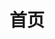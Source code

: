 ---
home: true
icon: home
title: 首页
heroImage: /ns.png
bgImage:
bgImageDark:
#heroFullScreen: true
bgImageStyle:
  background-attachment: fixed
heroText: 万事都要九成八
tagline: 「 遇事不决就看稳字经 」
actions:
#  - text: 快速开始
#    #    icon: lightbulb
#    link: /quick-start/
#    type: primary
  - text: 站长博客
    type: primary
    link: /blog
  - text: 资源导航
    link: /resource-nav/

highlights:
  - header: 《稳字经》
    description: — — 洪荒·佚名 — —<br/><br/>来匆匆，莫管闲，道已固，争前难<br/>遇不平，思自力，遭难事，莫自闭<br/>朋若多，事无躲，友若寡，少横祸<br/>敌莫立，立必危，先下手，需扬灰<br/>寻靠山，傍大腿，莫自持，勿自卑<br/>私之欲，祸之根，且安命，后修身<br/>道在前，稳步行，多张望，祸不停<br/>宝虽好，不强夺，道之真，修正果<br/>入歧路，退则进，遇机缘，谋后得<br/>昔红某，老好人，终遭算，何其惨<br/>有妖师，谋算多，被敲昏，装铁锅<br/>水火神，遇挑拨，天柱倒，命无果<br/>老玄龟，性安乐，不识躲，遭横祸<br/>夸父亡，羿日射，俱成灰，劫后落<br/>旧巫祖，力逆天，慎思寡，徒悲落<br/>昔妖皇，目无人，事狠辣，终无躲<br/>古而今，强者多，至今日，留几何<br/>龙凤族，意不平，强争运，归落寞<br/>后巫妖，分天地，受挑拨，皆败落<br/>至人起，颂礼乐，圣贤助，仙士多<br/>抵我辈，霉运躲，仙路全，富道果<br/>居安乐，思忧祸，事稳健，拒因果<br/>显摆者，必被摁，不论功，唯本分<br/>避天灾，有变化，躲人祸，不留锅<br/>礼前辈，尊往者，敬圣强，聚功德<br/>勤燃香，奋修我，得长生，不可惰<br/>道无尽，心有垠，踏实路，莫空落<br/>思愈乱，难圆满，牵挂者，不可多<br/>今闻道，艰难多，稳字经，伴手侧
    image: /wxgzh-card-white.png
    bgImage:
    bgImageDark:
    bgImageStyle:
      background-repeat: repeat
      background-size: initial
    features:
      - title: 网站主题
        icon: /vuepress-hope.png
        details: VuePress Theme Hope
        link: https://theme-hope.vuejs.press/zh/
      - title: 公众号
        icon: /weixin.svg
        details: 站长微信公众号
        link: https://ypycdn.nanshuo.icu/nanshuo/wxgzh.jpg
#      - title: 链接检查
#        icon: clipboard-check
#        details: 检查 Markdown 链接
#        link: https://theme-hope.vuejs.press/zh/guide/markdown/others.html#link-check
      - title: 对象储存
        icon: /upyun.png
        details: 又拍云 OSS 储存
        link: https://www.upyun.com/?utm_source=lianmeng&utm_medium=referral
      
copyright: Copyright © 2024 至今<a href="https://www.nanshuo.icu">@南烁</a>
footer: <a href="https://beian.miit.gov.cn/#/Integrated/index" target="_blank">「 <img src="/icp.png"  style="width:15px;height:15px"/>粤ICP备2024241400号-1 」</a><a href="https://beian.mps.gov.cn/#/query/webSearch" target="_blank">「 <img src="/gonganbei.png"  style="width:15px;height:15px"/>粤公网安备44060702000428号 」</a>
---